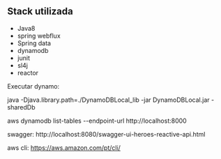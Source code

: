## Stack utilizada

  * Java8
  * spring webflux
  * Spring data
  * dynamodb
  * junit
  * sl4j
  * reactor

Executar dynamo: 

 java -Djava.library.path=./DynamoDBLocal_lib -jar DynamoDBLocal.jar -sharedDb
 
 aws dynamodb list-tables --endpoint-url http://localhost:8000


swagger: http://localhost:8080/swagger-ui-heroes-reactive-api.html

aws cli: https://aws.amazon.com/pt/cli/
